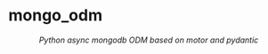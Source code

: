 # mongo_odm

<p align="center">
    <em>Python async mongodb ODM based on motor and pydantic</em>
</p>

